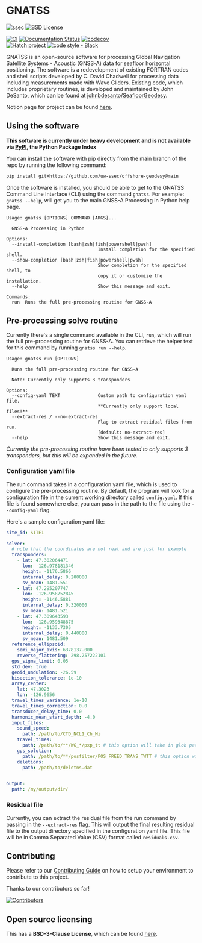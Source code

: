 # GNATSS

[![ssec](https://img.shields.io/badge/SSEC-Project-purple?logo=data:image/png;base64,iVBORw0KGgoAAAANSUhEUgAAAA0AAAAOCAQAAABedl5ZAAAACXBIWXMAAAHKAAABygHMtnUxAAAAGXRFWHRTb2Z0d2FyZQB3d3cuaW5rc2NhcGUub3Jnm+48GgAAAMNJREFUGBltwcEqwwEcAOAfc1F2sNsOTqSlNUopSv5jW1YzHHYY/6YtLa1Jy4mbl3Bz8QIeyKM4fMaUxr4vZnEpjWnmLMSYCysxTcddhF25+EvJia5hhCudULAePyRalvUteXIfBgYxJufRuaKuprKsbDjVUrUj40FNQ11PTzEmrCmrevPhRcVQai8m1PRVvOPZgX2JttWYsGhD3atbHWcyUqX4oqDtJkJiJHUYv+R1JbaNHJmP/+Q1HLu2GbNoSm3Ft0+Y1YMdPSTSwQAAAABJRU5ErkJggg==&style=plastic)](https://escience.washington.edu/offshore-geodesy/)
[![BSD License](https://badgen.net/badge/license/BSD-3-Clause/blue)](LICENSE)

[![CI](https://github.com/uw-ssec/offshore-geodesy/actions/workflows/ci.yaml/badge.svg)](https://github.com/uw-ssec/offshore-geodesy/actions/workflows/ci.yaml)
[![Documentation Status](https://readthedocs.org/projects/gnatss/badge/?version=latest)](https://gnatss.readthedocs.io/en/latest/?badge=latest)
[![codecov](https://codecov.io/gh/uw-ssec/offshore-geodesy/branch/main/graph/badge.svg?token=Z5L0RYOVEZ)](https://codecov.io/gh/uw-ssec/offshore-geodesy)
<br>
[![Hatch project](https://img.shields.io/badge/%F0%9F%A5%9A-Hatch-4051b5.svg)](https://github.com/pypa/hatch)
[![code style - Black](https://img.shields.io/badge/code%20style-black-000000.svg)](https://github.com/psf/black)

GNATSS is an open-source software for processing Global Navigation Satellite Systems - Acoustic (GNSS-A) data for seafloor horizontal positioning.
The software is a redevelopment of existing FORTRAN codes and shell scripts developed by C. David Chadwell for processing data including measurements made with Wave Gliders.
Existing code, which includes proprietary routines, is developed and maintained by John DeSanto,
which can be found at [johnbdesanto/SeafloorGeodesy](https://github.com/johnbdesanto/SeafloorGeodesy).

Notion page for project can be found [here](https://safe-mouse-a43.notion.site/GNSS-Acoustic-01f0423b3e2146f6a4465211f29cd9b9).

## Using the software

**This software is currently under heavy development and is not available via [PyPI](https://pypi.org/), the Python Package Index**

You can install the software with pip directly from the main branch of the repo by running the following command:

```bash
pip install git+https://github.com/uw-ssec/offshore-geodesy@main
```

Once the software is installed, you should be able to get to the GNATSS Command Line Interface (CLI)
using the command `gnatss`. For example: `gnatss --help`, will get you to the main GNSS-A Processing in Python help page.

```console
Usage: gnatss [OPTIONS] COMMAND [ARGS]...

  GNSS-A Processing in Python

Options:
  --install-completion [bash|zsh|fish|powershell|pwsh]
                                  Install completion for the specified shell.
  --show-completion [bash|zsh|fish|powershell|pwsh]
                                  Show completion for the specified shell, to
                                  copy it or customize the installation.
  --help                          Show this message and exit.

Commands:
  run  Runs the full pre-processing routine for GNSS-A
```

## Pre-processing solve routine

Currently there's a single command available in the CLI, `run`, which will run the full pre-processing routine for GNSS-A.
You can retrieve the helper text for this command by running `gnatss run --help`.

```console
Usage: gnatss run [OPTIONS]

  Runs the full pre-processing routine for GNSS-A

  Note: Currently only supports 3 transponders

Options:
  --config-yaml TEXT              Custom path to configuration yaml file.
                                  **Currently only support local files!**
  --extract-res / --no-extract-res
                                  Flag to extract residual files from run.
                                  [default: no-extract-res]
  --help                          Show this message and exit.
```

*Currently the pre-processing routine have been tested to only supports 3 transponders, but this will be expanded in the future.*

### Configuration yaml file

The run command takes in a configuration yaml file, which is used to configure the pre-processing routine.
By default, the program will look for a configuration file in the current working directory called `config.yaml`.
If this file is found somewhere else, you can pass in the path to the file using the `--config-yaml` flag.

Here's a sample configuration yaml file:

```yaml
site_id: SITE1

solver:
  # note that the coordinates are not real and are just for example
  transponders:
    - lat: 47.302064471
      lon: -126.978181346
      height: -1176.5866
      internal_delay: 0.200000
      sv_mean: 1481.551
    - lat: 47.295207747
      lon: -126.958752845
      height: -1146.5881
      internal_delay: 0.320000
      sv_mean: 1481.521
    - lat: 47.309643593
      lon: -126.959348875
      height: -1133.7305
      internal_delay: 0.440000
      sv_mean: 1481.509
  reference_ellipsoid:
    semi_major_axis: 6378137.000
    reverse_flattening: 298.257222101
  gps_sigma_limit: 0.05
  std_dev: true
  geoid_undulation: -26.59
  bisection_tolerance: 1e-10
  array_center:
    lat: 47.3023
    lon: -126.9656
  travel_times_variance: 1e-10
  travel_times_correction: 0.0
  transducer_delay_time: 0.0
  harmonic_mean_start_depth: -4.0
  input_files:
    sound_speed:
      path: /path/to/CTD_NCL1_Ch_Mi
    travel_times:
      path: /path/to/**/WG_*/pxp_tt # this option will take in glob patterns
    gps_solution:
      path: /path/to/**/posfilter/POS_FREED_TRANS_TWTT # this option will take in glob patterns
    deletions:
      path: /path/to/deletns.dat


output:
  path: /my/output/dir/
```

### Residual file

Currently, you can extract the residual file from the run command by passing in the `--extract-res` flag.
This will output the final resulting residual file to the output directory specified in the configuration yaml file.
This file will be in Comma Separated Value (CSV) format called `residuals.csv`.

## Contributing

Please refer to our [Contributing Guide](.github/CONTRIBUTING.md) on how to setup your environment to contribute to this project.

Thanks to our contributors so far!

[![Contributors](https://contrib.rocks/image?repo=uw-ssec/offshore-geodesy)](https://github.com/uw-ssec/offshore-geodesy/graphs/contributors)

## Open source licensing

This has a **BSD-3-Clause License**, which can be found [here](LICENSE).
